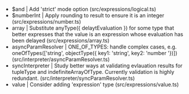 - $and               | Add 'strict' mode option (src/expressions/logical.ts)
- $numberInt         | Apply rounding to result to ensure it is an integer (src/expressions/number.ts)
- array              | Substitute anyType({ delaytEvaluation }) for some type that better
            expresses that the value is an expression whose evaluation
            has been delayed (src/expressions/array.ts)
- asyncParamResolver | ONE_OF_TYPES: handle complex cases, e.g.
                         oneOfTypes(['string', objectType({ key1: 'string', key2: 'number '})]) (src/interpreter/asyncParamResolver.ts)
- syncInterpreter    | Study better ways at validating evlauation results for
                      tupleType and indefiniteArrayOfType. Currently validation is highly redundant. (src/interpreter/syncParamResolver.ts)
- value              | Consider adding 'expression' type (src/expressions/value.ts)

